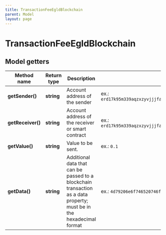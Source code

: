 ```yaml
---
title: TransactionFeeEgldBlockchain
parent: Model
layout: page
---
```


# TransactionFeeEgldBlockchain

## Model getters

Method name | Return type | Description | Notes
------------ | ------------- | ------------- | -------------
**getSender()** | **string** | Account address of the sender | ex.: `erd17k95m339aqzxzyvjjjfa3lka0yyeqgcsda50tw5z9g73ycfe2caq9e6jq7`
**getReceiver()** | **string** | Account address of the receiver or smart contract | ex.: `erd17k95m339aqzxzyvjjjfa3lka0yyeqgcsda50tw5z9g73ycfe2caq9e6jq6`
**getValue()** | **string** | Value to be sent. | ex.: `0.1`
**getData()** | **string** | Additional data that can be passed to a blockchain transaction as a data property; must be in the hexadecimal format | ex.: `4d79206e6f746520746f2074686520726563697069656e74` [optional]

